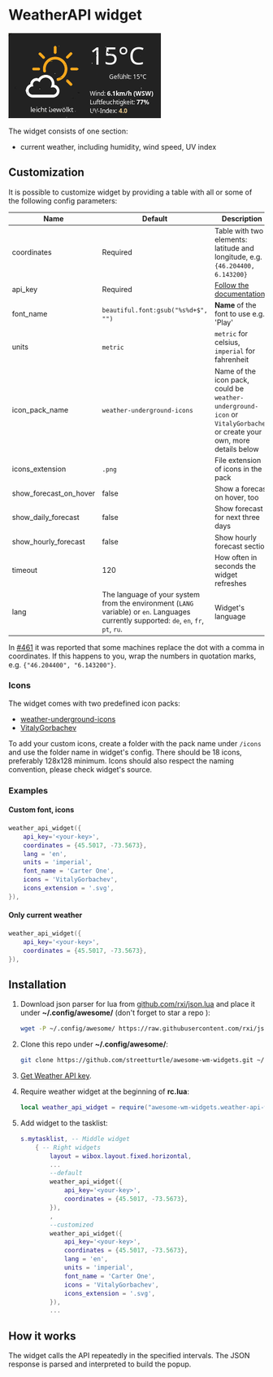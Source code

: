 # WeatherAPI widget

![Current Weather popup](./popup.png)

The widget consists of one section:

- current weather, including humidity, wind speed, UV index

## Customization

It is possible to customize widget by providing a table with all or some of the
following config parameters:

| Name | Default | Description |
|---|---|---|
| coordinates | Required | Table with two elements: latitude and longitude, e.g. `{46.204400, 6.143200}` | 
| api_key | Required | [Follow the documentation](https://www.weatherapi.com/docs/) |
| font_name | `beautiful.font:gsub("%s%d+$", "")` | **Name** of the font to use e.g. 'Play' |
| units | `metric` | `metric` for celsius, `imperial` for fahrenheit |
| icon_pack_name | `weather-underground-icons` | Name of the icon pack, could be `weather-underground-icon` or `VitalyGorbachev` or create your own, more details below |
| icons_extension | `.png` | File extension of icons in the pack |
| show_forecast_on_hover | false | Show a forecast on hover, too |
| show_daily_forecast | false | Show forecast for next three days |
| show_hourly_forecast | false | Show hourly forecast section |
| timeout | 120 | How often in seconds the widget refreshes |
| lang | The language of your system from the environment (`LANG` variable) or `en`. Languages currently supported: `de`, `en`, `fr`, `pt`, `ru`. | Widget's language |

In [#461](https://github.com/streetturtle/awesome-wm-widgets/issues/461) it was
reported that some machines replace the dot with a comma in coordinates. If
this happens to you, wrap the numbers in quotation marks, e.g.
`{"46.204400", "6.143200"}`.

### Icons

The widget comes with two predefined icon packs:

- [weather-underground-icons](https://github.com/manifestinteractive/weather-underground-icons)
- [VitalyGorbachev](https://www.flaticon.com/authors/vitaly-gorbachev)

To add your custom icons, create a folder with the pack name under `/icons` and
use the folder name in widget's config. There should be 18 icons, preferably
128x128 minimum. Icons should also respect the naming convention, please check
widget's source.

### Examples

#### Custom font, icons

```lua
weather_api_widget({
    api_key='<your-key>',
    coordinates = {45.5017, -73.5673},
    lang = 'en',
    units = 'imperial',
    font_name = 'Carter One',
    icons = 'VitalyGorbachev',
    icons_extension = '.svg',
}),
```

#### Only current weather

```lua
weather_api_widget({
    api_key='<your-key>',
    coordinates = {45.5017, -73.5673},
}),
```

## Installation

1. Download json parser for lua from
   [github.com/rxi/json.lua](https://github.com/rxi/json.lua) and place it
   under **~/.config/awesome/**
   (don't forget to star a repo <i class="fa fa-github-alt"></i> ):

    ```bash
    wget -P ~/.config/awesome/ https://raw.githubusercontent.com/rxi/json.lua/master/json.lua
    ```

1. Clone this repo under **~/.config/awesome/**:

    ```bash
    git clone https://github.com/streetturtle/awesome-wm-widgets.git ~/.config/awesome/
    ```

1. [Get Weather API key](https://www.weatherapi.com/docs/).

1. Require weather widget at the beginning of **rc.lua**:

    ```lua
    local weather_api_widget = require("awesome-wm-widgets.weather-api-widget.weather")
    ```

1. Add widget to the tasklist:

    ```lua
    s.mytasklist, -- Middle widget
        { -- Right widgets
            layout = wibox.layout.fixed.horizontal,
            ...
            --default
            weather_api_widget({
                api_key='<your-key>',
                coordinates = {45.5017, -73.5673},
            }),
            ,
            --customized
            weather_api_widget({
                api_key='<your-key>',
                coordinates = {45.5017, -73.5673},
                lang = 'en',
                units = 'imperial',
                font_name = 'Carter One',
                icons = 'VitalyGorbachev',
                icons_extension = '.svg',
            }),
            ...
    ```

## How it works

The widget calls the API repeatedly in the specified intervals. The JSON
response is parsed and interpreted to build the popup.
